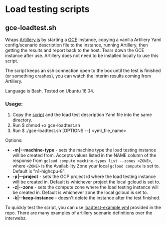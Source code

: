 # Load testing scripts

## gce-loadtest.sh
Wraps [Artillery.js](https://artillery.io/) by starting a [GCE](https://cloud.google.com/compute/ "Google Compute Engine") instance, copying a vanilla Artillery Yaml config/scenario description file to the instance, running Artillery, then getting the results and report back to the host. Tears down the GCE instance after use. Artillery does not need to be installed locally to use this script.

The script keeps an ssh connection open to the box until the test is finished (or something crashes), you can watch the interim results coming from Artillery.

Language is Bash. Tested on Ubuntu 16.04.

### Usage:
1. Copy the [script](./gce-loadtest.sh) and the load test description Yaml file into the same directory.
2. Run $ chmod +x gce-loadtest.sh
3. Run $ ./gce-loadtest.sh [OPTIONS --] <yml_file_name>

Options:
- **-m|--machine-type** - sets the machine type the load testing instance will be created from. Accepts values listed in the NAME column of the response from `gcloud compute machine-types list --zones <ZONE>`, where `<ZONE>` is the Availability Zone your local `gcloud compute` is set to. Default is "n1-highcpu-8".
- **-p|--project** - sets the GCP project id where the load testing instance will be created in. Default is whichever project the local gcloud is set to.
- **-z|--zone** - sets the compute zone where the load testing instance will be created in. Default is whichever zone the local gcloud is set to.
- **-k|--keep-instance** - doesn't delete the instance after the test finished.

To quickly test the script, you can use [loadtest-example.yml](./loadtest-example.yml) provided in the repo. There are many examples of artillery scenario definitions over the interwebz.
